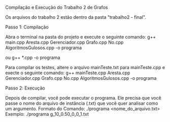Compilação e Execução do Trabalho 2 de Grafos

Os arquivos do trabalho 2 estão dentro da pasta "trabalho2 - final".

Passo 1: Compilação

Abra o terminal na pasta do projeto e execute o seguinte comando:
g++ main.cpp Aresta.cpp Gerenciador.cpp Grafo.cpp No.cpp AlgoritmosGulosos.cpp -o programa

ou
g++ *.cpp -o programa

Para compilar os testes, altere o arquivo mainTeste.txt para mainTeste.cpp e execte o seguinte comando:
g++ mainTeste.cpp Aresta.cpp Gerenciador.cpp Grafo.cpp No.cpp AlgoritmosGulosos.cpp -o programa

Passo 2: Execução

Depois de compilar, você pode executar o programa. Ele precisa que você passe o nome do arquivo de instância (.txt) que você quer analisar como um argumento.
Formato do Comando: ./programa <nome_do_arquivo.txt>
Exemplo:
./programa g_10_0.50_0_0_1.txt
